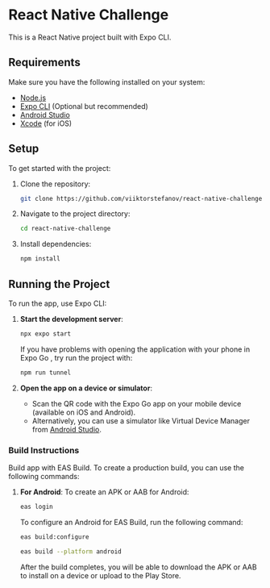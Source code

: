 # React Native Challenge

This is a React Native project built with Expo CLI.

## Requirements

Make sure you have the following installed on your system:

- [Node.js](https://nodejs.org/)
- [Expo CLI](https://docs.expo.dev/get-started/installation/) (Optional but recommended)
- [Android Studio](https://developer.android.com/studio) 
- [Xcode](https://developer.apple.com/xcode/) (for iOS)


## Setup

To get started with the project:

1. Clone the repository:
    ```bash
    git clone https://github.com/viiktorstefanov/react-native-challenge.git
    ```

2. Navigate to the project directory:
    ```bash
    cd react-native-challenge
    ```

3. Install dependencies:

      ```bash
      npm install
      ```

## Running the Project

To run the app, use Expo CLI:

1. **Start the development server**:
    ```bash
    npx expo start
    ```

    If you have problems with opening the application with your phone in Expo Go , try run the project with:

    ```bash
    npm run tunnel
    ```

2. **Open the app on a device or simulator**:
   - Scan the QR code with the Expo Go app on your mobile device (available on iOS and Android).
   - Alternatively, you can use a simulator like Virtual Device Manager from [Android Studio](https://developer.android.com/studio).

### Build Instructions

Build app with EAS Build.
To create a production build, you can use the following commands:

1. **For Android**:
    To create an APK or AAB for Android:

     ```bash
     eas login
     ```

    To configure an Android for EAS Build, run the following command:

     ```bash
     eas build:configure
     ```

    ```bash
    eas build --platform android
    ```

     After the build completes, you will be able to download the APK or AAB to install on a device or upload to the Play Store.
